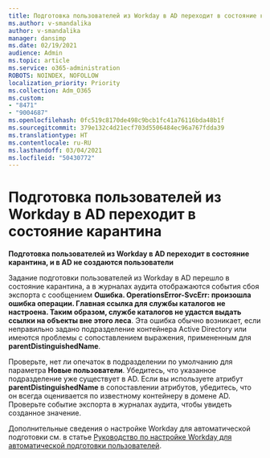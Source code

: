 ```yaml
---
title: Подготовка пользователей из Workday в AD переходит в состояние карантина
ms.author: v-smandalika
author: v-smandalika
manager: dansimp
ms.date: 02/19/2021
audience: Admin
ms.topic: article
ms.service: o365-administration
ROBOTS: NOINDEX, NOFOLLOW
localization_priority: Priority
ms.collection: Adm_O365
ms.custom:
- "8471"
- "9004687"
ms.openlocfilehash: 0fc519c8170de498c9bcb1fc41a76116bda48b1f
ms.sourcegitcommit: 379e132c4d21ecf703d5506484ec96a767fdda39
ms.translationtype: HT
ms.contentlocale: ru-RU
ms.lasthandoff: 03/04/2021
ms.locfileid: "50430772"
---
```

# <a name="workday-to-ad-user-provisioning-goes-into-quarantine-state"></a>Подготовка пользователей из Workday в AD переходит в состояние карантина

**Подготовка пользователей из Workday в AD переходит в состояние карантина, и в AD не создаются пользователи**

Задание подготовки пользователей из Workday в AD перешло в состояние карантина, а в журналах аудита отображаются события сбоя экспорта с сообщением **Ошибка. OperationsError-SvcErr: произошла ошибка операции. Главная ссылка для службы каталогов не настроена. Таким образом, службе каталогов не удастся выдать ссылки на объекты вне этого леса**. Эта ошибка обычно возникает, если неправильно задано подразделение контейнера Active Directory или имеются проблемы с сопоставлением выражения, примененным для **parentDistinguishedName**.

Проверьте, нет ли опечаток в подразделении по умолчанию для параметра **Новые пользователи**. Убедитесь, что указанное подразделение уже существует в AD. Если вы используете атрибут **parentDistinguishedName** в сопоставлении атрибутов, убедитесь, что он всегда оценивается по известному контейнеру в домене AD. Проверьте событие экспорта в журналах аудита, чтобы увидеть созданное значение.

Дополнительные сведения о настройке Workday для автоматической подготовки см. в статье [Руководство по настройке Workday для автоматической подготовки пользователей](https://docs.microsoft.com/azure/active-directory/saas-apps/workday-inbound-tutorial).

